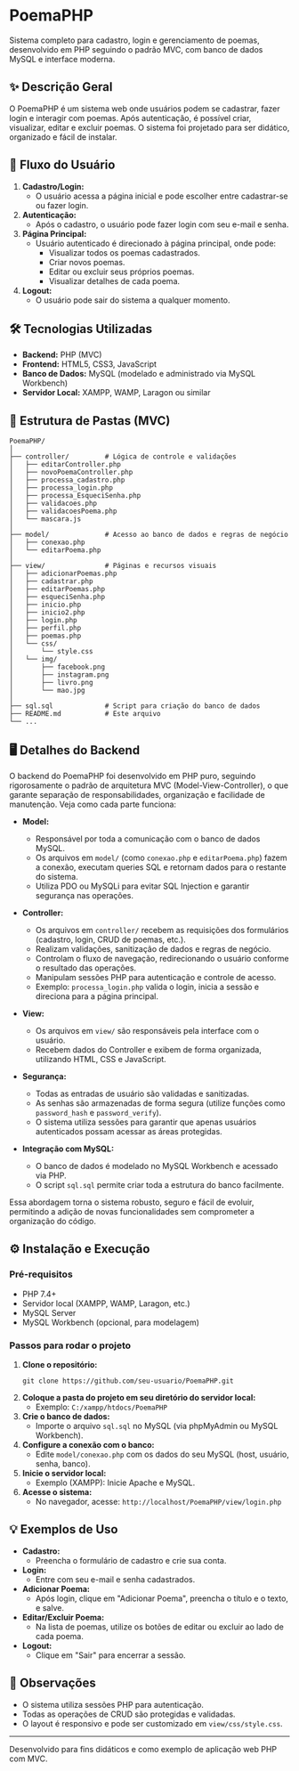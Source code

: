 # PoemaPHP

Sistema completo para cadastro, login e gerenciamento de poemas, desenvolvido em PHP seguindo o padrão MVC, com banco de dados MySQL e interface moderna.

## ✨ Descrição Geral
O PoemaPHP é um sistema web onde usuários podem se cadastrar, fazer login e interagir com poemas. Após autenticação, é possível criar, visualizar, editar e excluir poemas. O sistema foi projetado para ser didático, organizado e fácil de instalar.

## 🚦 Fluxo do Usuário
1. **Cadastro/Login:**
	- O usuário acessa a página inicial e pode escolher entre cadastrar-se ou fazer login.
2. **Autenticação:**
	- Após o cadastro, o usuário pode fazer login com seu e-mail e senha.
3. **Página Principal:**
	- Usuário autenticado é direcionado à página principal, onde pode:
	  - Visualizar todos os poemas cadastrados.
	  - Criar novos poemas.
	  - Editar ou excluir seus próprios poemas.
	  - Visualizar detalhes de cada poema.
4. **Logout:**
	- O usuário pode sair do sistema a qualquer momento.

## 🛠️ Tecnologias Utilizadas
- **Backend:** PHP (MVC)
- **Frontend:** HTML5, CSS3, JavaScript
- **Banco de Dados:** MySQL (modelado e administrado via MySQL Workbench)
- **Servidor Local:** XAMPP, WAMP, Laragon ou similar

## 📁 Estrutura de Pastas (MVC)
```
PoemaPHP/
│
├── controller/         # Lógica de controle e validações
│   ├── editarController.php
│   ├── novoPoemaController.php
│   ├── processa_cadastro.php
│   ├── processa_login.php
│   ├── processa_EsqueciSenha.php
│   ├── validacoes.php
│   ├── validacoesPoema.php
│   └── mascara.js
│
├── model/              # Acesso ao banco de dados e regras de negócio
│   ├── conexao.php
│   └── editarPoema.php
│
├── view/               # Páginas e recursos visuais
│   ├── adicionarPoemas.php
│   ├── cadastrar.php
│   ├── editarPoemas.php
│   ├── esqueciSenha.php
│   ├── inicio.php
│   ├── inicio2.php
│   ├── login.php
│   ├── perfil.php
│   ├── poemas.php
│   └── css/
│       └── style.css
│   └── img/
│       ├── facebook.png
│       ├── instagram.png
│       ├── livro.png
│       └── mao.jpg
│
├── sql.sql             # Script para criação do banco de dados
├── README.md           # Este arquivo
└── ...
```
## 🖥️ Detalhes do Backend

O backend do PoemaPHP foi desenvolvido em PHP puro, seguindo rigorosamente o padrão de arquitetura MVC (Model-View-Controller), o que garante separação de responsabilidades, organização e facilidade de manutenção. Veja como cada parte funciona:

- **Model:**
	- Responsável por toda a comunicação com o banco de dados MySQL.
	- Os arquivos em `model/` (como `conexao.php` e `editarPoema.php`) fazem a conexão, executam queries SQL e retornam dados para o restante do sistema.
	- Utiliza PDO ou MySQLi para evitar SQL Injection e garantir segurança nas operações.

- **Controller:**
	- Os arquivos em `controller/` recebem as requisições dos formulários (cadastro, login, CRUD de poemas, etc.).
	- Realizam validações, sanitização de dados e regras de negócio.
	- Controlam o fluxo de navegação, redirecionando o usuário conforme o resultado das operações.
	- Manipulam sessões PHP para autenticação e controle de acesso.
	- Exemplo: `processa_login.php` valida o login, inicia a sessão e direciona para a página principal.

- **View:**
	- Os arquivos em `view/` são responsáveis pela interface com o usuário.
	- Recebem dados do Controller e exibem de forma organizada, utilizando HTML, CSS e JavaScript.

- **Segurança:**
	- Todas as entradas de usuário são validadas e sanitizadas.
	- As senhas são armazenadas de forma segura (utilize funções como `password_hash` e `password_verify`).
	- O sistema utiliza sessões para garantir que apenas usuários autenticados possam acessar as áreas protegidas.

- **Integração com MySQL:**
	- O banco de dados é modelado no MySQL Workbench e acessado via PHP.
	- O script `sql.sql` permite criar toda a estrutura do banco facilmente.

Essa abordagem torna o sistema robusto, seguro e fácil de evoluir, permitindo a adição de novas funcionalidades sem comprometer a organização do código.

## ⚙️ Instalação e Execução
### Pré-requisitos
- PHP 7.4+
- Servidor local (XAMPP, WAMP, Laragon, etc.)
- MySQL Server
- MySQL Workbench (opcional, para modelagem)

### Passos para rodar o projeto
1. **Clone o repositório:**
	```
	git clone https://github.com/seu-usuario/PoemaPHP.git
	```
2. **Coloque a pasta do projeto em seu diretório do servidor local:**
	- Exemplo: `C:/xampp/htdocs/PoemaPHP`
3. **Crie o banco de dados:**
	- Importe o arquivo `sql.sql` no MySQL (via phpMyAdmin ou MySQL Workbench).
4. **Configure a conexão com o banco:**
	- Edite `model/conexao.php` com os dados do seu MySQL (host, usuário, senha, banco).
5. **Inicie o servidor local:**
	- Exemplo (XAMPP): Inicie Apache e MySQL.
6. **Acesse o sistema:**
	- No navegador, acesse: `http://localhost/PoemaPHP/view/login.php`

## 💡 Exemplos de Uso
- **Cadastro:**
  - Preencha o formulário de cadastro e crie sua conta.
- **Login:**
  - Entre com seu e-mail e senha cadastrados.
- **Adicionar Poema:**
  - Após login, clique em "Adicionar Poema", preencha o título e o texto, e salve.
- **Editar/Excluir Poema:**
  - Na lista de poemas, utilize os botões de editar ou excluir ao lado de cada poema.
- **Logout:**
  - Clique em "Sair" para encerrar a sessão.

## 📌 Observações
- O sistema utiliza sessões PHP para autenticação.
- Todas as operações de CRUD são protegidas e validadas.
- O layout é responsivo e pode ser customizado em `view/css/style.css`.

---

Desenvolvido para fins didáticos e como exemplo de aplicação web PHP com MVC.
